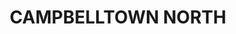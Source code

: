 ---
lastmod: '2025-04-06T06:05:20+00:00'
latitude: -34.194216
layout: suburb
longitude: 150.768408
postcode: '2560'
state: NSW
title: CAMPBELLTOWN NORTH
url: /nsw/campbelltown-north/
---
